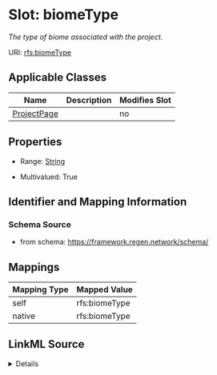 

# Slot: biomeType


_The type of biome associated with the project._





URI: [rfs:biomeType](https://framework.regen.network/schema/biomeType)



<!-- no inheritance hierarchy -->





## Applicable Classes

| Name | Description | Modifies Slot |
| --- | --- | --- |
| [ProjectPage](ProjectPage.md) |  |  no  |







## Properties

* Range: [String](String.md)

* Multivalued: True





## Identifier and Mapping Information







### Schema Source


* from schema: https://framework.regen.network/schema/




## Mappings

| Mapping Type | Mapped Value |
| ---  | ---  |
| self | rfs:biomeType |
| native | rfs:biomeType |




## LinkML Source

<details>
```yaml
name: biomeType
description: The type of biome associated with the project.
from_schema: https://framework.regen.network/schema/
rank: 1000
slot_uri: rfs:biomeType
alias: biomeType
domain_of:
- ProjectPage
range: string
multivalued: true

```
</details>
